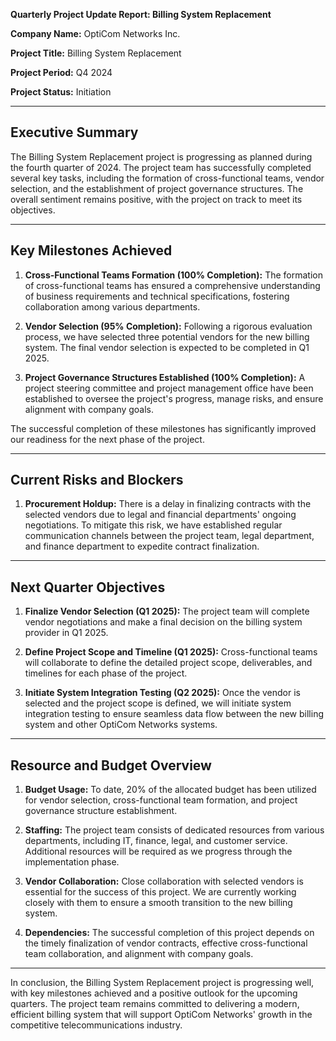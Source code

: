  **Quarterly Project Update Report: Billing System Replacement**

**Company Name:** OptiCom Networks Inc.

**Project Title:** Billing System Replacement

**Project Period:** Q4 2024

**Project Status:** Initiation

---

## Executive Summary

The Billing System Replacement project is progressing as planned during the fourth quarter of 2024. The project team has successfully completed several key tasks, including the formation of cross-functional teams, vendor selection, and the establishment of project governance structures. The overall sentiment remains positive, with the project on track to meet its objectives.

---

## Key Milestones Achieved

1. **Cross-Functional Teams Formation (100% Completion):** The formation of cross-functional teams has ensured a comprehensive understanding of business requirements and technical specifications, fostering collaboration among various departments.

2. **Vendor Selection (95% Completion):** Following a rigorous evaluation process, we have selected three potential vendors for the new billing system. The final vendor selection is expected to be completed in Q1 2025.

3. **Project Governance Structures Established (100% Completion):** A project steering committee and project management office have been established to oversee the project's progress, manage risks, and ensure alignment with company goals.

The successful completion of these milestones has significantly improved our readiness for the next phase of the project.

---

## Current Risks and Blockers

1. **Procurement Holdup:** There is a delay in finalizing contracts with the selected vendors due to legal and financial departments' ongoing negotiations. To mitigate this risk, we have established regular communication channels between the project team, legal department, and finance department to expedite contract finalization.

---

## Next Quarter Objectives

1. **Finalize Vendor Selection (Q1 2025):** The project team will complete vendor negotiations and make a final decision on the billing system provider in Q1 2025.

2. **Define Project Scope and Timeline (Q1 2025):** Cross-functional teams will collaborate to define the detailed project scope, deliverables, and timelines for each phase of the project.

3. **Initiate System Integration Testing (Q2 2025):** Once the vendor is selected and the project scope is defined, we will initiate system integration testing to ensure seamless data flow between the new billing system and other OptiCom Networks systems.

---

## Resource and Budget Overview

1. **Budget Usage:** To date, 20% of the allocated budget has been utilized for vendor selection, cross-functional team formation, and project governance structure establishment.

2. **Staffing:** The project team consists of dedicated resources from various departments, including IT, finance, legal, and customer service. Additional resources will be required as we progress through the implementation phase.

3. **Vendor Collaboration:** Close collaboration with selected vendors is essential for the success of this project. We are currently working closely with them to ensure a smooth transition to the new billing system.

4. **Dependencies:** The successful completion of this project depends on the timely finalization of vendor contracts, effective cross-functional team collaboration, and alignment with company goals.

---

In conclusion, the Billing System Replacement project is progressing well, with key milestones achieved and a positive outlook for the upcoming quarters. The project team remains committed to delivering a modern, efficient billing system that will support OptiCom Networks' growth in the competitive telecommunications industry.